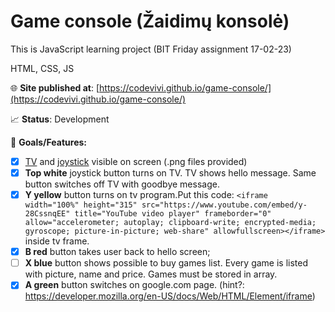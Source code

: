 # Game console (Žaidimų konsolė)

This is JavaScript learning project (BIT Friday assignment 17-02-23)

HTML, CSS, JS

🌐 **Site published at**: [https://codevivi.github.io/game-console/](https://codevivi.github.io/game-console/)

📈 **Status**: Development

🚀 **Goals/Features:**

- [x] [TV](https://github.com/codevivi/game-console/blob/master/img/tv.png) and [joystick](https://github.com/codevivi/game-console/blob/master/img/joystick.jpeg) visible on screen (.png files provided)
- [x] **Top white** joystick button turns on TV. TV shows hello message. Same button switches off TV with goodbye message.
- [x] **Y yellow** button turns on tv program.Put this code:
      `<iframe width="100%" height="315" src="https://www.youtube.com/embed/y-28CssnqEE" title="YouTube video player" frameborder="0" allow="accelerometer; autoplay; clipboard-write; encrypted-media; gyroscope; picture-in-picture; web-share" allowfullscreen></iframe>` inside tv frame.
- [x] **B red** button takes user back to hello screen;
- [ ] **X blue** button shows possible to buy games list. Every game is listed with picture, name and price. Games must be stored in array.
- [x] **A green** button switches on google.com page. (hint?: https://developer.mozilla.org/en-US/docs/Web/HTML/Element/iframe)
